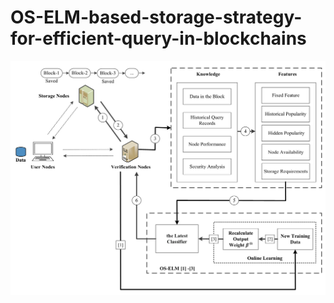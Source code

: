 # OS-ELM-based-storage-strategy-for-efficient-query-in-blockchains

<img src="https://github.com/jiadayu123/OS-ELM-based-storage-strategy-for-efficient-query-in-blockchains/blob/master/figs/f2.png" width="600px">
